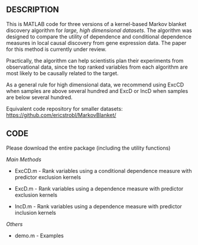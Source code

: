 DESCRIPTION
-----------

This is MATLAB code for three versions of a kernel-based Markov blanket discovery algorithm for *large, high dimensional datasets*. The algorithm was designed to compare the utility of dependence and conditional dependence measures in local causal discovery from gene expression data. The paper for this method is currently under review.

Practically, the algorithm can help scientistis plan their experiments from observational data, since the top ranked variables from each algorithm are most likely to be causally related to the target.

As a general rule for high dimensional data, we recommend using ExcCD when samples are above several hundred and ExcD or IncD when samples are below several hundred.

Equivalent code repository for smaller datasets: https://github.com/ericstrobl/MarkovBlanket/

CODE
----

Please download the entire package (including the utility functions)

*Main Methods*

- ExcCD.m - Rank variables using a conditional dependence measure with predictor exclusion kernels

- ExcD.m - Rank variables using a dependence measure with predictor exclusion kernels

- IncD.m - Rank variables using a dependence measure with predictor inclusion kernels

*Others*

- demo.m - Examples

